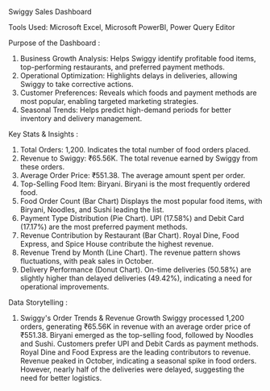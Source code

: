 Swiggy Sales Dashboard

Tools Used: Microsoft Excel, Microsoft PowerBI, Power Query Editor

Purpose of the Dashboard :

1. Business Growth Analysis: Helps Swiggy identify profitable food items, top-performing restaurants, and preferred payment methods.
2. Operational Optimization: Highlights delays in deliveries, allowing Swiggy to take corrective actions.
3. Customer Preferences: Reveals which foods and payment methods are most popular, enabling targeted marketing strategies.
4. Seasonal Trends: Helps predict high-demand periods for better inventory and delivery management.

Key Stats & Insights :

1.	Total Orders: 1,200. Indicates the total number of food orders placed.
2.	Revenue to Swiggy: ₹65.56K. The total revenue earned by Swiggy from these orders.
3.	Average Order Price: ₹551.38. The average amount spent per order.
4.	Top-Selling Food Item: Biryani. Biryani is the most frequently ordered food.
5.	Food Order Count (Bar Chart) Displays the most popular food items, with Biryani, Noodles, and Sushi leading the list.
6.	Payment Type Distribution (Pie Chart). UPI (17.58%) and Debit Card (17.17%) are the most preferred payment methods.
7.	Revenue Contribution by Restaurant (Bar Chart). Royal Dine, Food Express, and Spice House contribute the highest revenue.
8.	Revenue Trend by Month (Line Chart). The revenue pattern shows fluctuations, with peak sales in October.
9.	Delivery Performance (Donut Chart). On-time deliveries (50.58%) are slightly higher than delayed deliveries (49.42%), indicating a need for operational improvements.



Data Storytelling :

1. Swiggy's Order Trends & Revenue Growth
Swiggy processed 1,200 orders, generating ₹65.56K in revenue with an average order price of ₹551.38.
Biryani emerged as the top-selling food, followed by Noodles and Sushi.
Customers prefer UPI and Debit Cards as payment methods.
Royal Dine and Food Express are the leading contributors to revenue.
Revenue peaked in October, indicating a seasonal spike in food orders.
However, nearly half of the deliveries were delayed, suggesting the need for better logistics.
